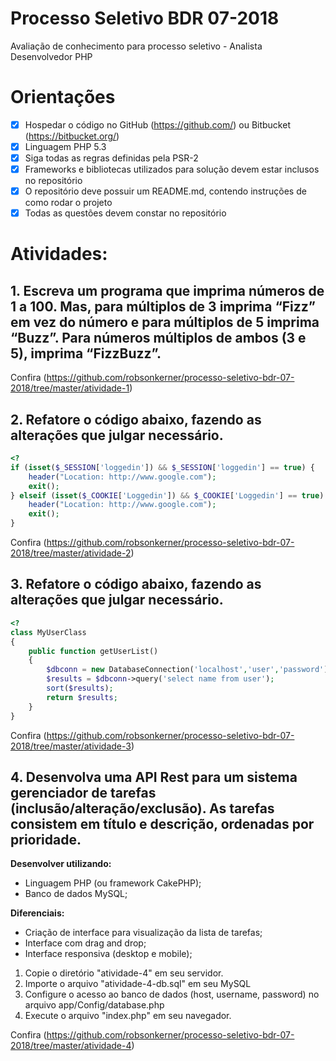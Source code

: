 # Processo Seletivo BDR 07-2018
Avaliação de conhecimento para processo seletivo - Analista Desenvolvedor PHP

# Orientações
- [x] Hospedar o código no GitHub (https://github.com/) ou Bitbucket (https://bitbucket.org/)
- [x] Linguagem PHP 5.3
- [x] Siga todas as regras definidas pela PSR-2
- [x] Frameworks e bibliotecas utilizados para solução devem estar inclusos no repositório
- [x] O repositório deve possuir um README.md, contendo instruções de como rodar o projeto
- [x] Todas as questões devem constar no repositório

# Atividades:

## 1. Escreva um programa que imprima números de 1 a 100. Mas, para múltiplos de 3 imprima “Fizz” em vez do número e para múltiplos de 5 imprima “Buzz”. Para números múltiplos de ambos (3 e 5), imprima “FizzBuzz”.

Confira (https://github.com/robsonkerner/processo-seletivo-bdr-07-2018/tree/master/atividade-1)


## 2. Refatore o código abaixo, fazendo as alterações que julgar necessário.

```php
<?
if (isset($_SESSION['loggedin']) && $_SESSION['loggedin'] == true) {
    header("Location: http://www.google.com");
    exit();
} elseif (isset($_COOKIE['Loggedin']) && $_COOKIE['Loggedin'] == true) {
    header("Location: http://www.google.com");
    exit();
}
```
Confira (https://github.com/robsonkerner/processo-seletivo-bdr-07-2018/tree/master/atividade-2)


## 3. Refatore o código abaixo, fazendo as alterações que julgar necessário.
```php
<?
class MyUserClass
{
    public function getUserList()
    {
        $dbconn = new DatabaseConnection('localhost','user','password');
        $results = $dbconn->query('select name from user');
        sort($results);
        return $results;
    }
}
```
Confira (https://github.com/robsonkerner/processo-seletivo-bdr-07-2018/tree/master/atividade-3)


## 4. Desenvolva uma API Rest para um sistema gerenciador de tarefas (inclusão/alteração/exclusão). As tarefas consistem em título e descrição, ordenadas por prioridade.

**Desenvolver utilizando:**
- Linguagem PHP (ou framework CakePHP);
- Banco de dados MySQL;

**Diferenciais:**
- Criação de interface para visualização da lista de tarefas;
- Interface com drag and drop;
- Interface responsiva (desktop e mobile);

1. Copie o diretório "atividade-4" em seu servidor.
2. Importe o arquivo "atividade-4-db.sql" em seu MySQL
3. Configure o acesso ao banco de dados (host, username, password) no arquivo app/Config/database.php 
4. Execute o arquivo "index.php" em seu navegador.

Confira (https://github.com/robsonkerner/processo-seletivo-bdr-07-2018/tree/master/atividade-4)